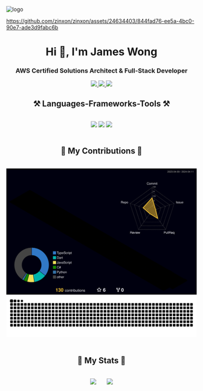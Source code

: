 ![logo](https://github.com/zinxon/zinxon/blob/main/Github%20Banner.gif)

https://github.com/zinxon/zinxon/assets/24634403/844fad76-ee5a-4bc0-90e7-ade3d9fabc6b

<h1 align="center">Hi 👋, I'm James Wong</h1>
<h3 align="center">AWS Certified Solutions Architect & Full-Stack Developer </h3>
<div align="center"> 
  <a href="mailto:shingsonz@gmail.com">
    <img src="https://img.shields.io/badge/Gmail-333333?style=for-the-badge&logo=gmail&logoColor=red" />
  </a>
  <a href="https://linkedin.com/in/shingson" target="_blank">
    <img src="https://img.shields.io/badge/LinkedIn-0077B5?style=for-the-badge&logo=linkedin&logoColor=white" target="_blank" />
  </a>
  <a href="https://next-portfolio-zinxon.vercel.app/" target="_blank">
     <img src="https://img.shields.io/badge/Portfolio-FF5722?style=for-the-badge&logo=todoist&logoColor=white" target="_blank" /> <!-- sqlite, safari, google-chrome are other good icon options -->
  </a>
</div>

<h2 align="center">⚒️ Languages-Frameworks-Tools ⚒️</h2>
<br/>
<div align="center">
    <img src="https://skillicons.dev/icons?i=nextjs,react,html,css,javascript,typescript,tailwind,nodejs,express,java,python,php" />
    <img src="https://skillicons.dev/icons?i=aws,gcp,mongodb,mysql,postgres,firebase,docker,terraform,nginx,redis,flutter,dart" />
    <img src="https://skillicons.dev/icons?i=github,gitlab,githubactions,git,vscode,postman,flask,figma,bun,bash" />
    <br/><br/>
</div>

<div align="center">
  <h2>🐍 My Contributions 🐍</h2>
  <br>
  <img alt="Contribtion" src="https://github.com/zinxon/zinxon/blob/main/profile-3d-contrib/profile-night-rainbow.svg" />
  <img alt="snake eating my contributions" src="https://raw.githubusercontent.com/zinxon/zinxon/output/github-contribution-grid-snake-dark.svg" />
  <br/><br/>
</div>

<div align="center">
  <h2>🔸 My Stats 🔸</h2>
  <br>
<span>&emsp;&emsp;</span>
<img height="170px" src="https://github-readme-stats.vercel.app/api?username=zinxon&theme=react" /><span>&emsp;&emsp;</span><img height="170px" src="https://github-readme-stats.vercel.app/api/top-langs/?username=zinxon&layout=compact&langs_count=8&theme=react" />
<span>&emsp;&emsp;</span>
  
</div>
